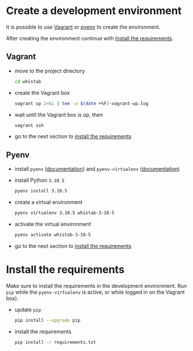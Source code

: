 # Create a development environment

It is possible to use [Vagrant](#vagrant) or [pyenv](#pyenv) to create the environment.

After creating the environment continue with [Install the requirements](#install-the-requirements).

## Vagrant

- move to the project directory
    ```bash
    cd whistab
    ```

- create the Vagrant box
    ```bash
    vagrant up 2>&1 | tee -a $(date +%F)-vagrant-up.log
    ```

- wait until the Vagrant box is up, then
    ```bash
    vagrant ssh
    ```

- go to the next section to [install the requirements](#install-the-requirements)

## Pyenv

- install `pyenv` ([documentation](https://github.com/pyenv/pyenv#installation)) and `pyenv-virtualenv` ([documentation](https://github.com/pyenv/pyenv-virtualenv#installation))


- install Python `3.10.5`
  ```bash
  pyenv install 3.10.5
  ```

- create a virtual environment
  ```bash
  pyenv virtualenv 3.10.5 whistab-3-10-5
  ```

- activate the virtual environment
  ```bash
  pyenv activate whistab-3-10-5
  ```

- go to the next section to [install the requirements](#install-the-requirements)

# Install the requirements

Make sure to install the requirements in the development environment. Run `pip` while the `pyenv-virtualenv` is active, or while logged in on the Vagrant box).

- update `pip`
  ```bash
  pip install --upgrade pip
  ```

- install the requirements
  ```bash
  pip install -r requirements.txt
  ```
